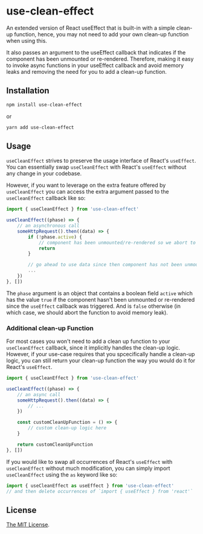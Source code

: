 # use-clean-effect

An extended version of React useEffect that is built-in with a simple clean-up function, hence, you may not need to add your own clean-up function when using this.

It also passes an argument to the useEffect callback that indicates if the component has been unmounted or re-rendered. Therefore, making it easy to invoke async functions in your useEffect callback and avoid memory leaks and removing the need for you to add a clean-up function.

## Installation

```sh
npm install use-clean-effect
```

or

```sh
yarn add use-clean-effect
```

## Usage

`useCleanEffect` strives to preserve the usage interface of React's `useEffect`.
You can essentially swap `useCleanEffect` with  React's `useEffect` without any change in your codebase.

However, if you want to leverage on the extra feature offered by `useCleanEffect` you can access the extra argument passed to the `useCleanEffect` callback like so:

```js
import { useCleanEffect } from 'use-clean-effect'

useCleanEffect((phase) => {
    // an asynchronous call
    someHttpRequest().then((data) => {
        if (!phase.active) {
            // component has been unmounted/re-rendered so we abort to avouid memory-leak
            return
        }

        // go ahead to use data since then component has not been unmounted/re-rendered
        ...
    })
}, [])
```

The `phase` argument is an object that contains a boolean field `active` which has the value `true` if the component hasn't been unmounted or re-rendered since the `useEffect` callback was triggered. And is `false` otherwise (in which case, we should abort the function to avoid memory leak).

### Additional clean-up Function

For most cases you won't need to add a clean up function to your `useCleanEffect` callback, since it implicitly handles the clean-up logic. However, if your use-case requires that you spcecifically handle a clean-up logic, you can still return your clean-up function the way you would do it for React's `useEffect`.

```js
import { useCleanEffect } from 'use-clean-effect'

useCleanEffect((phase) => {
    // an async call
    someHttpRequest().then((data) => {
        // ...
    })

    const customCleanUpFunction = () => {
        // custom clean-up logic here
    }

    return customCleanUpFunction
}, [])
```

If you would like to swap all occurrences of React's `useEffect` with `useCleanEffect` without much modification, you can simply import `useCleanEffect` using the `as` keyword like so:

```js
import { useCleanEffect as useEffect } from 'use-clean-effect'
// and then delete occurrences of `import { useEffect } from 'react'`
```

## License

[The MIT License](LICENSE).
